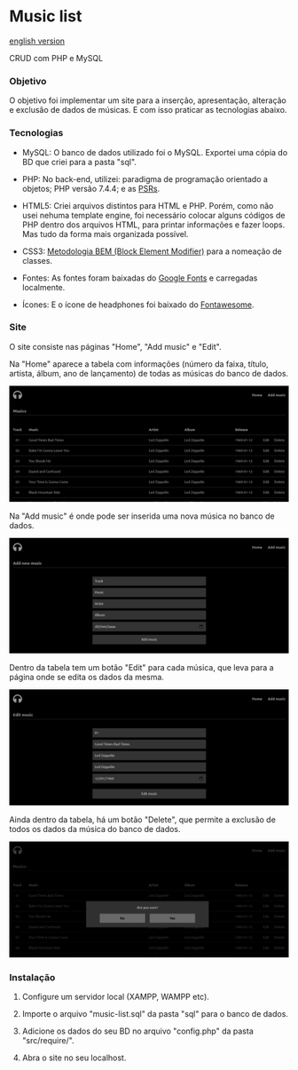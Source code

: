 # Music list

[english version](https://github.com/anderson-m-souza/crud-php-mysql-music-list/blob/master/README.md)

CRUD com PHP e MySQL

### Objetivo

O objetivo foi implementar um site para a inserção, apresentação, alteração e exclusão de dados de músicas. E com isso praticar as tecnologias abaixo.

### Tecnologias

- MySQL: O banco de dados utilizado foi o MySQL. Exportei uma cópia do BD que criei para a pasta "sql".

- PHP: No back-end, utilizei: paradigma de programação orientado a objetos; PHP versão 7.4.4; e as [PSRs](https://www.php-fig.org/).

- HTML5: Criei arquivos distintos para HTML e PHP. Porém, como não usei nehuma template engine, foi necessário colocar alguns códigos de PHP dentro dos arquivos HTML, para printar informações e fazer loops. Mas tudo da forma mais organizada possível.

- CSS3: [Metodologia BEM (Block Element Modifier)](http://getbem.com/) para a nomeação de classes.

- Fontes: As fontes foram baixadas do [Google Fonts](https://fonts.google.com/specimen/Ubuntu?query=ubun&preview.text_type=custom) e carregadas localmente.

- Ícones: E o ícone de headphones foi baixado do [Fontawesome](https://fontawesome.com/icons/headphones?style=solid).

### Site

O site consiste nas páginas "Home", "Add music" e "Edit".

Na "Home" aparece a tabela com informações (número da faixa, título, artista, álbum, ano de lançamento) de todas as músicas do banco de dados.

![página inicial](https://github.com/anderson-m-souza/crud-php-mysql-music-list/blob/master/readme-files/home-screenshot.png)

Na "Add music" é onde pode ser inserida uma nova música no banco de dados.

![página add music](https://github.com/anderson-m-souza/crud-php-mysql-music-list/blob/master/readme-files/add-music-screenshot.png)

Dentro da tabela tem um botão "Edit" para cada música, que leva para a página onde se edita os dados da mesma.

![página edit music](https://github.com/anderson-m-souza/crud-php-mysql-music-list/blob/master/readme-files/edit-music-screenshot.png)

Ainda dentro da tabela, há um botão "Delete", que permite a exclusão de todos os dados da música do banco de dados.

![página delete music](https://github.com/anderson-m-souza/crud-php-mysql-music-list/blob/master/readme-files/delete-music-screenshot.png)

### Instalação

1. Configure um servidor local (XAMPP, WAMPP etc).

2. Importe o arquivo "music-list.sql" da pasta "sql" para o banco de dados.

3. Adicione os dados do seu BD no arquivo "config.php" da pasta "src/require/".

4. Abra o site no seu localhost.